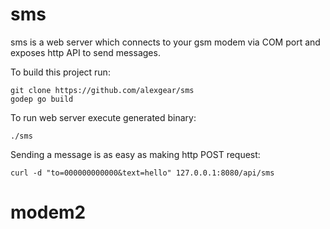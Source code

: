 sms
===

sms is a web server which connects to your gsm modem via COM port and exposes http API to send messages.

To build this project run:
```
git clone https://github.com/alexgear/sms
godep go build
```

To run web server execute generated binary:
```
./sms
```

Sending a message is as easy as making http POST request:
```
curl -d "to=000000000000&text=hello" 127.0.0.1:8080/api/sms
```
# modem2
